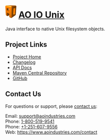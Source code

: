 # [<img src="ao-logo.png" alt="AO Logo" width="35" height="40">](https://www.aoindustries.com/) [AO IO Unix](https://www.aoindustries.com/ao-io-unix/)
Java interface to native Unix filesystem objects.

## Project Links
* [Project Home](https://www.aoindustries.com/ao-io-unix/)
* [Changelog](https://www.aoindustries.com/ao-io-unix/changelog)
* [API Docs](https://www.aoindustries.com/ao-io-unix/apidocs/)
* [Maven Central Repository](https://search.maven.org/#search%7Cgav%7C1%7Cg:%22com.aoindustries%22%20AND%20a:%22ao-io-unix%22)
* [GitHub](https://github.com/aoindustries/ao-io-unix)

## Contact Us
For questions or support, please [contact us](https://www.aoindustries.com/contact):

Email: [support@aoindustries.com](mailto:support@aoindustries.com)  
Phone: [1-800-519-9541](tel:1-800-519-9541)  
Phone: [+1-251-607-9556](tel:+1-251-607-9556)  
Web: https://www.aoindustries.com/contact
